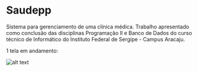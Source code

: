 # Saudepp
Sistema para gerenciamento de uma clínica médica. Trabalho apresentado como conclusão das disciplinas Programação II e Banco de Dados do curso técnico de Informático do Instituto Federal de Sergipe - Campus Aracaju.

1 tela em andamento:

![alt text](https://i.imgur.com/19RiQTj.jpg "Logo Title Text 1")
